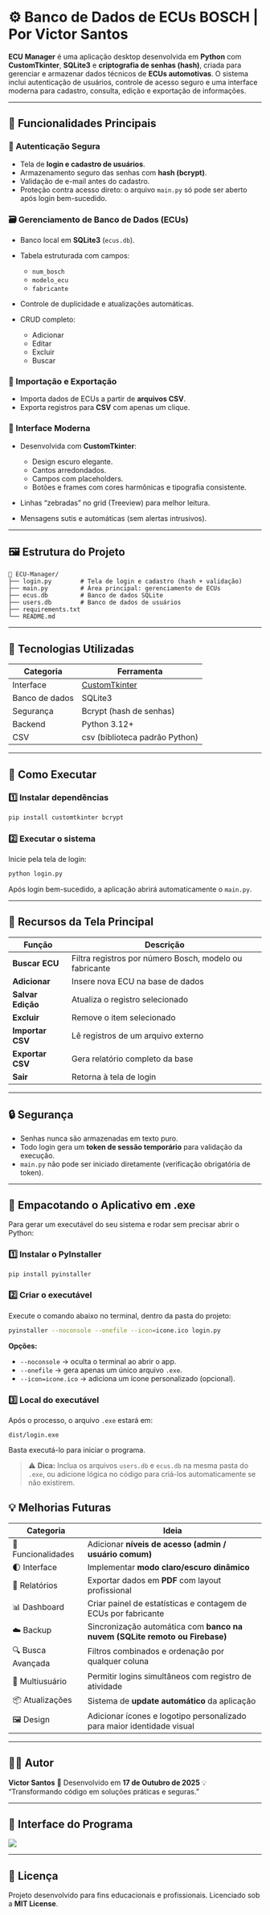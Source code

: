# ⚙️ Banco de Dados de ECUs BOSCH | Por Victor Santos

**ECU Manager** é uma aplicação desktop desenvolvida em **Python** com **CustomTkinter**, **SQLite3** e **criptografia de senhas (hash)**, criada para gerenciar e armazenar dados técnicos de **ECUs automotivas**.
O sistema inclui autenticação de usuários, controle de acesso seguro e uma interface moderna para cadastro, consulta, edição e exportação de informações.

---

## 🧩 Funcionalidades Principais

### 🔐 Autenticação Segura

* Tela de **login e cadastro de usuários**.
* Armazenamento seguro das senhas com **hash (bcrypt)**.
* Validação de e-mail antes do cadastro.
* Proteção contra acesso direto: o arquivo `main.py` só pode ser aberto após login bem-sucedido.

### 🗃️ Gerenciamento de Banco de Dados (ECUs)

* Banco local em **SQLite3** (`ecus.db`).
* Tabela estruturada com campos:

  * `num_bosch`
  * `modelo_ecu`
  * `fabricante`
* Controle de duplicidade e atualizações automáticas.
* CRUD completo:

  * Adicionar
  * Editar
  * Excluir
  * Buscar

### 📁 Importação e Exportação

* Importa dados de ECUs a partir de **arquivos CSV**.
* Exporta registros para **CSV** com apenas um clique.

### 🎨 Interface Moderna

* Desenvolvida com **CustomTkinter**:

  * Design escuro elegante.
  * Cantos arredondados.
  * Campos com placeholders.
  * Botões e frames com cores harmônicas e tipografia consistente.
* Linhas “zebradas” no grid (Treeview) para melhor leitura.
* Mensagens sutis e automáticas (sem alertas intrusivos).

---

## 🖼️ Estrutura do Projeto

```
📂 ECU-Manager/
├── login.py        # Tela de login e cadastro (hash + validação)
├── main.py         # Área principal: gerenciamento de ECUs
├── ecus.db         # Banco de dados SQLite
├── users.db        # Banco de dados de usuários
├── requirements.txt
└── README.md
```

---

## 🧠 Tecnologias Utilizadas

| Categoria      | Ferramenta                                                      |
| -------------- | --------------------------------------------------------------- |
| Interface      | [CustomTkinter](https://github.com/TomSchimansky/CustomTkinter) |
| Banco de dados | SQLite3                                                         |
| Segurança      | Bcrypt (hash de senhas)                                         |
| Backend        | Python 3.12+                                                    |
| CSV            | csv (biblioteca padrão Python)                                  |

---

## 🚀 Como Executar

### 1️⃣ Instalar dependências

```bash
pip install customtkinter bcrypt
```

### 2️⃣ Executar o sistema

Inicie pela tela de login:

```bash
python login.py
```

Após login bem-sucedido, a aplicação abrirá automaticamente o `main.py`.

---

## 🧰 Recursos da Tela Principal

| Função            | Descrição                                               |
| ----------------- | ------------------------------------------------------- |
| **Buscar ECU**    | Filtra registros por número Bosch, modelo ou fabricante |
| **Adicionar**     | Insere nova ECU na base de dados                        |
| **Salvar Edição** | Atualiza o registro selecionado                         |
| **Excluir**       | Remove o item selecionado                               |
| **Importar CSV**  | Lê registros de um arquivo externo                      |
| **Exportar CSV**  | Gera relatório completo da base                         |
| **Sair**          | Retorna à tela de login                                 |

---

## 🔒 Segurança

* Senhas nunca são armazenadas em texto puro.
* Todo login gera um **token de sessão temporário** para validação da execução.
* `main.py` não pode ser iniciado diretamente (verificação obrigatória de token).

---

## 🧱 Empacotando o Aplicativo em .exe

Para gerar um executável do seu sistema e rodar sem precisar abrir o Python:

### 1️⃣ Instalar o **PyInstaller**

```bash
pip install pyinstaller
```

### 2️⃣ Criar o executável

Execute o comando abaixo no terminal, dentro da pasta do projeto:

```bash
pyinstaller --noconsole --onefile --icon=icone.ico login.py
```

**Opções:**

* `--noconsole` → oculta o terminal ao abrir o app.
* `--onefile` → gera apenas um único arquivo `.exe`.
* `--icon=icone.ico` → adiciona um ícone personalizado (opcional).

### 3️⃣ Local do executável

Após o processo, o arquivo `.exe` estará em:

```
dist/login.exe
```

Basta executá-lo para iniciar o programa.

> ⚠️ **Dica:** Inclua os arquivos `users.db` e `ecus.db` na mesma pasta do `.exe`, ou adicione lógica no código para criá-los automaticamente se não existirem.


## 💡 Melhorias Futuras

| Categoria          | Ideia                                                                       |
| ------------------ | --------------------------------------------------------------------------- |
| 🔧 Funcionalidades | Adicionar **níveis de acesso (admin / usuário comum)**                      |
| 🌓 Interface       | Implementar **modo claro/escuro dinâmico**                                  |
| 🧾 Relatórios      | Exportar dados em **PDF** com layout profissional                           |
| 📊 Dashboard       | Criar painel de estatísticas e contagem de ECUs por fabricante              |
| ☁️ Backup          | Sincronização automática com **banco na nuvem (SQLite remoto ou Firebase)** |
| 🔍 Busca Avançada  | Filtros combinados e ordenação por qualquer coluna                          |
| 👥 Multiusuário    | Permitir logins simultâneos com registro de atividade                       |
| 📦 Atualizações    | Sistema de **update automático** da aplicação                               |
| 🖼️ Design         | Adicionar ícones e logotipo personalizado para maior identidade visual      |

---

## 👨‍💻 Autor

**Victor Santos**
📅 Desenvolvido em **17 de Outubro de 2025**
💡 “Transformando código em soluções práticas e seguras.”

---

## 📸 Interface do Programa 


![](img/img5.png)

---

## 📜 Licença

Projeto desenvolvido para fins educacionais e profissionais.
Licenciado sob a **MIT License**.



